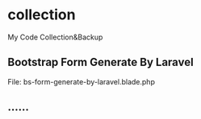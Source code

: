 # collection

My Code Collection&amp;Backup

## Bootstrap Form Generate By Laravel

File: bs-form-generate-by-laravel.blade.php

## ......
